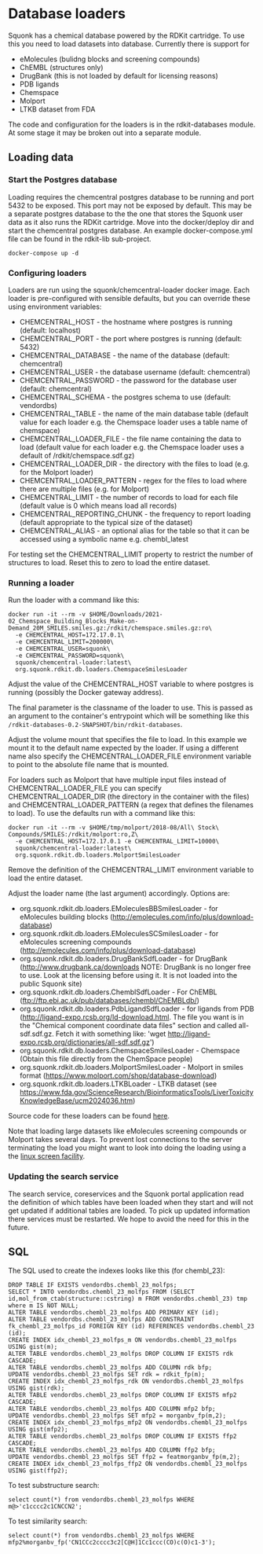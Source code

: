 # Database loaders

Squonk has a chemical database powered by the RDKit cartridge.
To use this you need to load datasets into database.
Currently there is support for
* eMolecules (bulidng blocks and screening compounds)
* ChEMBL (structures only)
* DrugBank (this is not loaded by default for licensing reasons)
* PDB ligands
* Chemspace
* Molport
* LTKB dataset from FDA

The code and configuration for the loaders is in the rdkit-databases module.
At some stage it may be broken out into a separate module.

## Loading data

### Start the Postgres database

Loading requires the chemcentral postgres database to be running and port 5432 to be exposed.
This port may not be exposed by default.
This may be a separate postgres database to the the one that stores the Squonk user data as it also runs the RDKit cartridge.
Move into the docker/deploy dir and start the chemcentral postgres database. An example docker-compose.yml file can be found 
in the rdkit-lib sub-project.

```
docker-compose up -d
```

### Configuring loaders

Loaders are run using the squonk/chemcentral-loader docker image.
Each loader is pre-configured with sensible defaults, but you can override these using environment variables:

* CHEMCENTRAL_HOST - the hostname where postgres is running (default: localhost)
* CHEMCENTRAL_PORT - the port where postgres is running (default: 5432)
* CHEMCENTRAL_DATABASE - the name of the database (default: chemcentral)
* CHEMCENTRAL_USER - the database username (default: chemcentral)
* CHEMCENTRAL_PASSWORD  - the password for the database user (default: chemcentral)
* CHEMCENTRAL_SCHEMA - the postgres schema to use (default: vendordbs)
* CHEMCENTRAL_TABLE - the name of the main database table (default value for each loader e.g. the Chemspace loader uses a table name of chemspace)
* CHEMCENTRAL_LOADER_FILE - the file name containing the data to load (default value for each loader e.g. the Chemspace loader uses a default of /rdkit/chemspace.sdf.gz)
* CHEMCENTRAL_LOADER_DIR - the directory with the files to load (e.g. for the Molport loader)
* CHEMCENTRAL_LOADER_PATTERN - regex for the files to load where there are multiple files (e.g. for Molport)
* CHEMCENTRAL_LIMIT - the number of records to load for each file (default value is 0 which means load all records)
* CHEMCENTRAL_REPORTING_CHUNK - the frequency to report loading (default appropriate to the typical size of the dataset)
* CHEMCENTRAL_ALIAS - an optional alias for the table so that it can be accessed using a symbolic name e.g. chembl_latest

For testing set the CHEMCENTRAL_LIMIT property to restrict the number of structures to load. Reset this to zero to load the 
entire dataset.

### Running a loader

Run the loader with a command like this:

```
docker run -it --rm -v $HOME/Downloads/2021-02_Chemspace_Building_Blocks_Make-on-Demand_20M_SMILES.smiles.gz:/rdkit/chemspace.smiles.gz:ro\
  -e CHEMCENTRAL_HOST=172.17.0.1\
  -e CHEMCENTRAL_LIMIT=200000\
  -e CHEMCENTRAL_USER=squonk\
  -e CHEMCENTRAL_PASSWORD=squonk\
  squonk/chemcentral-loader:latest\
  org.squonk.rdkit.db.loaders.ChemspaceSmilesLoader
```

Adjust the value of the CHEMCENTRAL_HOST variable to where postgres is running (possibly the Docker gateway address).

The final parameter is the classname of the loader to use. This is passed as an argument to the container's entrypoint which
will be something like this `/rdkit-databases-0.2-SNAPSHOT/bin/rdkit-databases`. 

Adjust the volume mount that specifies the file to load. In this example we mount it to the default name expected by the loader.
If using a different name also specify the CHEMCENTRAL_LOADER_FILE environment variable to point to the absolute file name that is mounted.

For loaders such as Molport that have multiple input files instead of CHEMCENTRAL_LOADER_FILE you can specify  
CHEMCENTRAL_LOADER_DIR (the directory in the container with the files) and
CHEMCENTRAL_LOADER_PATTERN (a regex that defines the filenames to load). To use the defaults run with a command like this:

```
docker run -it --rm -v $HOME/tmp/molport/2018-08/All\ Stock\ Compounds/SMILES:/rdkit/molport:ro,Z\
  -e CHEMCENTRAL_HOST=172.17.0.1 -e CHEMCENTRAL_LIMIT=10000\
  squonk/chemcentral-loader:latest\
  org.squonk.rdkit.db.loaders.MolportSmilesLoader
```

Remove the definition of the CHEMCENTRAL_LIMIT environment variable to load the entire dataset. 

Adjust the loader name (the last argument) accordingly. Options are:
* org.squonk.rdkit.db.loaders.EMoleculesBBSmilesLoader - for eMolecules building blocks (http://emolecules.com/info/plus/download-database)
* org.squonk.rdkit.db.loaders.EMoleculesSCSmilesLoader - for eMolecules screening compounds (http://emolecules.com/info/plus/download-database)
* org.squonk.rdkit.db.loaders.DrugBankSdfLoader - for DrugBank (http://www.drugbank.ca/downloads NOTE: DrugBank is no longer free to use. Look at the licensing before using it. It is not loaded into the public Squonk site)
* org.squonk.rdkit.db.loaders.ChemblSdfLoader - For ChEMBL (ftp://ftp.ebi.ac.uk/pub/databases/chembl/ChEMBLdb/)
* org.squonk.rdkit.db.loaders.PdbLigandSdfLoader - for ligands from PDB (http://ligand-expo.rcsb.org/ld-download.html. The file you want is in the "Chemical component coordinate data files" section and called all-sdf.sdf.gz. Fetch it with something like: 'wget http://ligand-expo.rcsb.org/dictionaries/all-sdf.sdf.gz')
* org.squonk.rdkit.db.loaders.ChemspaceSmilesLoader - Chemspace (Obtain this file directly from the ChemSpace people)
* org.squonk.rdkit.db.loaders.MolportSmilesLoader - Molport in smiles format (https://www.molport.com/shop/database-download)
* org.squonk.rdkit.db.loaders.LTKBLoader - LTKB dataset (see https://www.fda.gov/ScienceResearch/BioinformaticsTools/LiverToxicityKnowledgeBase/ucm2024036.htm)

Source code for these loaders can be found [here](https://github.com/InformaticsMatters/squonk/tree/master/components/rdkit-databases/src/main/groovy/org/squonk/rdkit/db/loaders).

Note that loading large datasets like eMolecules screening compounds or Molport takes several days.
To prevent lost connections to the server terminating the load you might want to look into doing the loading using a the 
[linux screen facility](https://www.gnu.org/software/screen/manual/screen.html).


### Updating the search service

The search service, coreservices and the Squonk portal application read the definition of which tables have been loaded 
when they start and will not get updated if additional tables are loaded. To pick up updated information there services 
must be restarted. We hope to avoid the need for this in the future.


## SQL

The SQL used to create the indexes looks like this (for chembl_23):

```
DROP TABLE IF EXISTS vendordbs.chembl_23_molfps;
SELECT * INTO vendordbs.chembl_23_molfps FROM (SELECT id,mol_from_ctab(structure::cstring) m FROM vendordbs.chembl_23) tmp where m IS NOT NULL;
ALTER TABLE vendordbs.chembl_23_molfps ADD PRIMARY KEY (id);
ALTER TABLE vendordbs.chembl_23_molfps ADD CONSTRAINT fk_chembl_23_molfps_id FOREIGN KEY (id) REFERENCES vendordbs.chembl_23 (id);
CREATE INDEX idx_chembl_23_molfps_m ON vendordbs.chembl_23_molfps USING gist(m);
ALTER TABLE vendordbs.chembl_23_molfps DROP COLUMN IF EXISTS rdk CASCADE;
ALTER TABLE vendordbs.chembl_23_molfps ADD COLUMN rdk bfp;
UPDATE vendordbs.chembl_23_molfps SET rdk = rdkit_fp(m);
CREATE INDEX idx_chembl_23_molfps_rdk ON vendordbs.chembl_23_molfps USING gist(rdk);
ALTER TABLE vendordbs.chembl_23_molfps DROP COLUMN IF EXISTS mfp2 CASCADE;
ALTER TABLE vendordbs.chembl_23_molfps ADD COLUMN mfp2 bfp;
UPDATE vendordbs.chembl_23_molfps SET mfp2 = morganbv_fp(m,2);
CREATE INDEX idx_chembl_23_molfps_mfp2 ON vendordbs.chembl_23_molfps USING gist(mfp2);
ALTER TABLE vendordbs.chembl_23_molfps DROP COLUMN IF EXISTS ffp2 CASCADE;
ALTER TABLE vendordbs.chembl_23_molfps ADD COLUMN ffp2 bfp;
UPDATE vendordbs.chembl_23_molfps SET ffp2 = featmorganbv_fp(m,2);
CREATE INDEX idx_chembl_23_molfps_ffp2 ON vendordbs.chembl_23_molfps USING gist(ffp2);
```

To test substructure search:
```
select count(*) from vendordbs.chembl_23_molfps WHERE m@>'c1cccc2c1CNCCN2';
```

To test similarity search:
```
select count(*) from vendordbs.chembl_23_molfps WHERE mfp2%morganbv_fp('CN1CCc2cccc3c2[C@H]1Cc1ccc(CO)c(O)c1-3');
```

